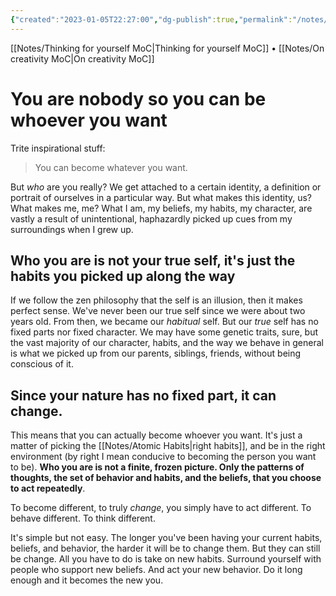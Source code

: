 ```yaml
---
{"created":"2023-01-05T22:27:00","dg-publish":true,"permalink":"/notes/you-are-nobody-so-you-can-be-whatever-you-want/","dgPassFrontmatter":true,"updated":"2024-12-22T16:24:11.258+01:00"}
---
```


[[Notes/Thinking for yourself MoC\|Thinking for yourself MoC]] • [[Notes/On creativity MoC\|On creativity MoC]]
# You are nobody so you can be whoever you want
Trite inspirational stuff:
> You can become whatever you want.

But *who* are you really? 
We get attached to a certain identity, a definition or portrait of ourselves in a particular way. 
But what makes this identity, us? What makes me, me? 
What I am, my beliefs, my habits, my character, are vastly a result of unintentional, haphazardly picked up cues from my surroundings when I grew up. 
## Who you are is not your true self, it's just the habits you picked up along the way
If we follow the zen philosophy that the self is an illusion, then it makes perfect sense. We've never been our true self since we were about two years old. From then, we became our *habitual* self. But our *true* self has no fixed parts nor fixed character.
We may have some genetic traits, sure, but the vast majority of our character, habits, and the way we behave in general is what we picked up from our parents, siblings, friends, without being conscious of it.
## Since your nature has no fixed part, it can change.
This means that you can actually become whoever you want. It's just a matter of picking the [[Notes/Atomic Habits\|right habits]], and be in the right environment (by right I mean conducive to becoming the person you want to be). **Who you are is not a finite, frozen picture. Only the patterns of thoughts, the set of behavior and habits, and the beliefs, that you choose to act repeatedly**.

To become different, to truly *change*, you simply have to act different. 
To behave different.
To think different.

It's simple but not easy. The longer you've been having your current habits, beliefs, and behavior,  the harder it will be to change them. But they can still be change. All you have to do is take on new habits. Surround yourself with people who support new beliefs. And act your new behavior. Do it long enough and it becomes the new you. 
